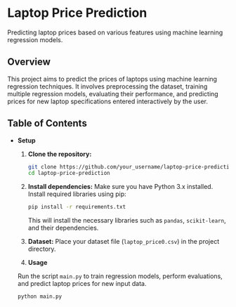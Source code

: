 # Laptop Price Prediction

Predicting laptop prices based on various features using machine learning regression models.

## Overview

This project aims to predict the prices of laptops using machine learning regression techniques. It involves preprocessing the dataset, training multiple regression models, evaluating their performance, and predicting prices for new laptop specifications entered interactively by the user.

## Table of Contents

- **Setup**
  
  1. **Clone the repository:**
     ```bash
     git clone https://github.com/your_username/laptop-price-prediction.git
     cd laptop-price-prediction
     ```

  2. **Install dependencies:**
     Make sure you have Python 3.x installed. Install required libraries using pip:
     ```bash
     pip install -r requirements.txt
     ```

     This will install the necessary libraries such as `pandas`, `scikit-learn`, and their dependencies.

  3. **Dataset:**
     Place your dataset file (`laptop_price0.csv`) in the project directory.

  4. **Usage**

    Run the script `main.py` to train regression models, perform evaluations, and predict laptop prices for new input data.
    ```bash
    python main.py
